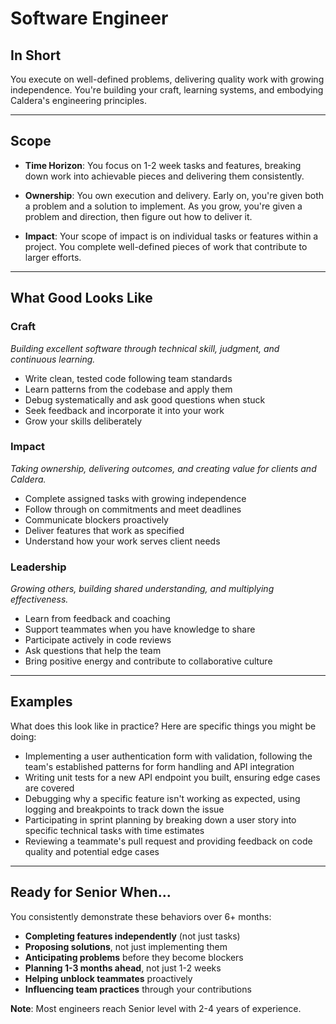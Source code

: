 # Software Engineer

## In Short

You execute on well-defined problems, delivering quality work with growing independence. You're building your craft, learning systems, and embodying Caldera's engineering principles.

---

## Scope

- **Time Horizon**: You focus on 1-2 week tasks and features, breaking down work into achievable pieces and delivering them consistently.

- **Ownership**: You own execution and delivery. Early on, you're given both a problem and a solution to implement. As you grow, you're given a problem and direction, then figure out how to deliver it.

- **Impact**: Your scope of impact is on individual tasks or features within a project. You complete well-defined pieces of work that contribute to larger efforts.

---

## What Good Looks Like

### Craft
*Building excellent software through technical skill, judgment, and continuous learning.*

- Write clean, tested code following team standards
- Learn patterns from the codebase and apply them
- Debug systematically and ask good questions when stuck
- Seek feedback and incorporate it into your work
- Grow your skills deliberately

### Impact
*Taking ownership, delivering outcomes, and creating value for clients and Caldera.*

- Complete assigned tasks with growing independence
- Follow through on commitments and meet deadlines
- Communicate blockers proactively
- Deliver features that work as specified
- Understand how your work serves client needs

### Leadership
*Growing others, building shared understanding, and multiplying effectiveness.*

- Learn from feedback and coaching
- Support teammates when you have knowledge to share
- Participate actively in code reviews
- Ask questions that help the team
- Bring positive energy and contribute to collaborative culture

---

## Examples

What does this look like in practice? Here are specific things you might be doing:

- Implementing a user authentication form with validation, following the team's established patterns for form handling and API integration
- Writing unit tests for a new API endpoint you built, ensuring edge cases are covered
- Debugging why a specific feature isn't working as expected, using logging and breakpoints to track down the issue
- Participating in sprint planning by breaking down a user story into specific technical tasks with time estimates
- Reviewing a teammate's pull request and providing feedback on code quality and potential edge cases

---

## Ready for Senior When...

You consistently demonstrate these behaviors over 6+ months:

- **Completing features independently** (not just tasks)
- **Proposing solutions**, not just implementing them
- **Anticipating problems** before they become blockers
- **Planning 1-3 months ahead**, not just 1-2 weeks
- **Helping unblock teammates** proactively
- **Influencing team practices** through your contributions

**Note**: Most engineers reach Senior level with 2-4 years of experience.

